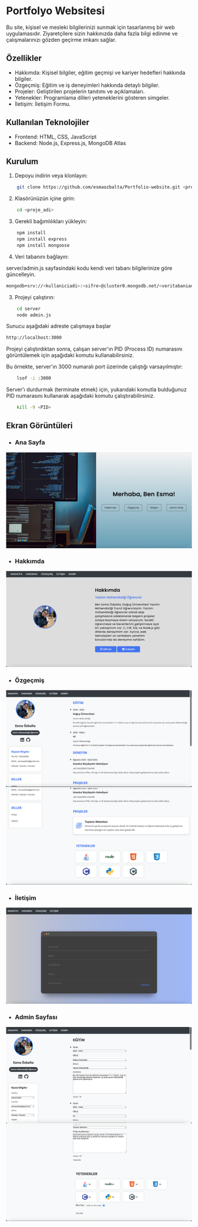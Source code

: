 # Portfolyo Websitesi

Bu site, kişisel ve mesleki bilgilerinizi sunmak için tasarlanmış bir web uygulamasıdır. Ziyaretçilere sizin hakkınızda daha fazla bilgi edinme ve çalışmalarınızı gözden geçirme imkanı sağlar.

## Özellikler

- Hakkımda: Kişisel bilgiler, eğitim geçmişi ve kariyer hedefleri hakkında bilgiler.
- Özgeçmiş: Eğitim ve iş deneyimleri hakkında detaylı bilgiler.
- Projeler: Geliştirilen projelerin tanıtımı ve açıklamaları.
- Yetenekler: Programlama dilleri yeteneklerini gösteren simgeler.
- İletişim: İletişim Formu.

## Kullanılan Teknolojiler
- Frontend: HTML, CSS, JavaScript
- Backend: Node.js, Express.js, MongoDB Atlas

## Kurulum

1. Depoyu indirin veya klonlayın:
```bash
    git clone https://github.com/esmaozbalta/Portfolio-website.git <proje_adi>
```
2. Klasörünüzün içine girin:
```bash
    cd <proje_adi>
```
3. Gerekli bağımlılıkları yükleyin:
```bash
    npm install
    npm install express
    npm install mongoose
```

4. Veri tabanını bağlayın:

server/admin.js sayfasindaki kodu kendi veri tabanı bilgilerinize göre güncelleyin.
```bash
mongodb+srv://<kullaniciadi>:<sifre>@cluster0.mongodb.net/<veritabaniadi>?retryWrites=true&w=majority
```

3. Projeyi çalıştırın:
```bash
    cd server
    node admin.js
```
Sunucu aşağıdaki adreste çalışmaya başlar
```bash
http://localhost:3000
```
Projeyi çalıştırdıktan sonra, çalışan server'ın PID (Process ID) numarasını görüntülemek için aşağıdaki komutu kullanabilirsiniz. 

Bu örnekte, server'ın 3000 numaralı port üzerinde çalıştığı varsayılmıştır:
```bash
    lsof -i :3000
```
Server'ı durdurmak (terminate etmek) için, yukarıdaki komutla bulduğunuz PID numarasını kullanarak aşağıdaki komutu çalıştırabilirsiniz. 
```bash
    kill -9 <PID>
```
## Ekran Görüntüleri
- ### Ana Sayfa
![App Screenshot](screenshots/index.png)
- ### Hakkımda
![App Screenshot](screenshots/hakkimda1.png)
- ### Özgeçmiş
![App Screenshot](screenshots/ozgecmis1.png)
![App Screenshot](screenshots/ozgesmis2.png)
- ### İletişim
![App Screenshot](screenshots/iletisim.png)
- ### Admin Sayfası
![App Screenshot](screenshots/admin1.png)
![App Screenshot](screenshots/admin3.png)
